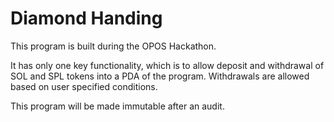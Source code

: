 # Diamond Handing

This program is built during the OPOS Hackathon.

It has only one key functionality, which is to allow deposit and withdrawal of SOL and SPL tokens into a PDA of the program. Withdrawals are allowed based on user specified conditions.

This program will be made immutable after an audit.
